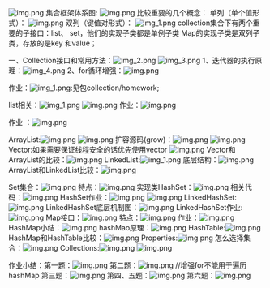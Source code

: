 ![img.png](image/img.png)
集合框架体系图:
    ![img.png](image/img1.png)
    比较重要的几个概念：
    单列（单个值形式）：    ![img.png](image/img.png)
    双列（键值对形式）：    ![img_1.png](image/img_1.png)
    collection集合下有两个重要的子接口：list、 set，他们的实现子类都是单例子类
    Map的实现子类是双列子类，存放的是key 和value；
  
一、Collection接口和常用方法：![img_2.png](image/img_2.png)
                          ![img_3.png](image/img_3.png)
                1、迭代器的执行原理：![img_4.png](image/img_4.png)
                2、for循环增强：![img.png](image/img_5.png)
                
作业：![img_1.png](image/img_6.png):见包collection/homework;

list相关：![img_1.png](image/img_7.png)
         ![img.png](image/img_9.png)
    作业：![img.png](image/img_10.png)

作业 ：![img.png](image/img_8.png)

ArrayList:![img.png](image/img_11.png)
        ![img.png](image/img_12.png)
    扩容源码(grow)：![img.png](image/img_13.png)
                  ![img.png](image/img_14.png)  
Vector:如果需要保证线程安全的话优先使用vector
    ![img.png](image/img_15.png)
    Vector和ArrayList的比较：![img.png](image/img_16.png)
LinkedList:![img_1.png](image/img_17.png)
        底层结构：![img.png](image/img_18.png)
ArrayList和LinkedList比较：![img.png](image/img_19.png)

Set集合：![img.png](image/img_20.png)
    特点：![img.png](image/img_21.png)
    实现类HashSet：![img.png](image/img_22.png)
    相关代码：![img.png](image/img_23.png)
    HashSet作业：![img.png](image/img_24.png)
                ![img.png](image/img_25.png)
    LinkedHashSet:![img.png](image/img_26.png)
    LinkedHashSet底层机制图：![img.png](image/img_27.png)
    LinkedHashSet作业:![img.png](image/img_28.png)
Map接口：![img.png](image/img_29.png)
    特点：![img.png](image/img_30.png)
    作业：![img.png](image/img_31.png)
HashMap小结：![img.png](image/img_32.png)
    hashMao原理：![img.png](image/img_33.png)
HashTable:![img.png](image/img_34.png)
    HashMap和HashTable比较：![img.png](image/img_35.png)
Properties:![img.png](image/img_36.png)
怎么选择集合：![img.png](image/img_37.png)
Collections:![img.png](image/img_38.png)
            ![img.png](image/img_39.png)

作业小结：第一题：![img.png](image/img_40.png)
        第二题：![img.png](image/img_41.png)
//增强for不能用于遍历hashMap
        第三题：![img.png](image/img_42.png)
        第四、五题：![img.png](image/img_43.png)
        第六题：![img.png](image/img_44.png)